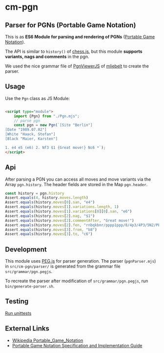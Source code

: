 # cm-pgn

## Parser for PGNs (Portable Game Notation)

This is as **ES6 Module for parsing and rendering of PGNs** ([Portable Game Notation](https://de.wikipedia.org/wiki/Portable_Game_Notation)).

The API is similar to `history()` of [chess.js](https://github.com/jhlywa/chess.js), but this module **supports variants, nags and comments** in the pgn.

We used the nice grammar file of [PgnViewerJS](https://github.com/mliebelt/PgnViewerJS) of [mliebelt](https://github.com/mliebelt) to create the parser.

## Usage

Use the `Pgn` class as JS Module:

```html

<script type="module">
    import {Pgn} from "./Pgn.mjs";
    // parse pgn
    const pgn = new Pgn(`[Site "Berlin"]
[Date "1989.07.02"]
[White "Haack, Stefan"]
[Black "Maier, Karsten"]

1. e4 e5 (e6) 2. Nf3 $1 {Great move!} Nc6 *`);
</script>
```

## Api

After parsing a PGN you can access all moves and move variants via the Array `pgn.history`.
The header fields are stored in the Map `pgn.header`.

```javascript
const history = pgn.history
Assert.equals(4, history.moves.length)
Assert.equals(history.moves[0].san, "e4")
Assert.equals(history.moves[1].variations.length, 1)
Assert.equals(history.moves[1].variations[0][0].san, "e6")
Assert.equals(history.moves[2].nag, "$1")
Assert.equals(history.moves[2].commentAfter, "Great move!")
Assert.equals(history.moves[2].fen, "rnbqkbnr/pppp1ppp/8/4p3/4P3/5N2/PPPP1PPP/RNBQKB1R b KQkq - 1 2")
Assert.equals(history.moves[3].from, "b8")
Assert.equals(history.moves[3].to, "c6")
```

## Development

This module uses [PEG.js](https://pegjs.org/) for parser generation. The parser (`pgnParser.mjs`)
in `src/cm-pgn/parser/` is generated from the grammar file `src/grammar/pgn.pegjs`.

To recreate the parser after modification of `src/grammar/pgn.pegjs`, run `bin/generate-parser.sh`.

## Testing

[Run unittests](https://shaack.com/projekte/cm-pgn/test/tests.html)

## External Links

- [Wikipedia Portable_Game_Notation](https://en.wikipedia.org/wiki/Portable_Game_Notation)
- [Portable Game Notation Specification and Implementation Guide](http://www.saremba.de/chessgml/standards/pgn/pgn-complete.htm)

